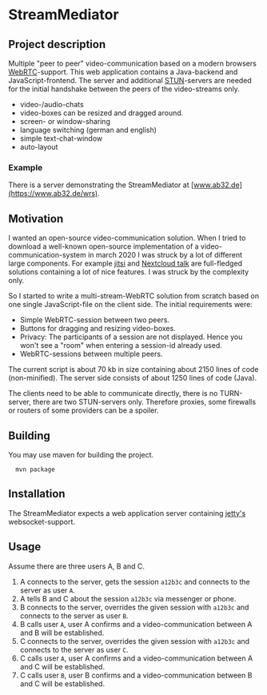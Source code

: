 # StreamMediator

## Project description

Multiple "peer to peer" video-communication based on a modern browsers [WebRTC](https://en.wikipedia.org/wiki/WebRTC)-support. This web application contains a Java-backend and JavaScript-frontend. The server and additional [STUN](https://en.wikipedia.org/wiki/STUN)-servers are needed for the initial handshake between the peers of the video-streams only.

* video-/audio-chats
* video-boxes can be resized and dragged around.
* screen- or window-sharing
* language switching (german and english)
* simple text-chat-window
* auto-layout

### Example

There is a server demonstrating the StreamMediator at [www.ab32.de](https://www.ab32.de/wrs).

## Motivation

I wanted an open-source video-communication solution. When I tried to download a well-known open-source implementation of a video-communication-system in march 2020 I was struck by a lot of different large components. For example [jitsi](https://download.jitsi.org/stable/) and [Nextcloud talk](https://download.nextcloud.com/server/releases/) are full-fledged solutions containing a lot of nice features. I was struck by the complexity only.

So I started to write a multi-stream-WebRTC solution from scratch based on one single JavaScript-file on the client side. The initial requirements were:

* Simple WebRTC-session between two peers.
* Buttons for dragging and resizing video-boxes.
* Privacy: The participants of a session are not displayed. Hence you won't see a "room" when entering a session-id already used. 
* WebRTC-sessions between multiple peers.

The current script is about 70 kb in size containing about 2150 lines of code (non-minified). The server side consists of about 1250 lines of code (Java).

The clients need to be able to communicate directly, there is no TURN-server, there are two STUN-servers only. Therefore proxies, some firewalls or routers of some providers can be a spoiler.

## Building

You may use maven for building the project.
``` shell
  mvn package
```

## Installation

The StreamMediator expects a web application server containing [jetty's](https://www.eclipse.org/jetty/) websocket-support.

## Usage

Assume there are three users A, B and C.

1. A connects to the server, gets the session `a12b3c` and connects to the server as user `A`.
2. A tells B and C about the session `a12b3c` via messenger or phone.
3. B connects to the server, overrides the given session with `a12b3c` and connects to the server as user `B`.
4. B calls user `A`, user A confirms and a video-communication between A and B will be established.
5. C connects to the server, overrides the given session with `a12b3c` and connects to the server as user `C`.
6. C calls user `A`, user A confirms and a video-communication between A and C will be established.
7. C calls user `B`, user B confirms and a video-communication between B and C will be established.
